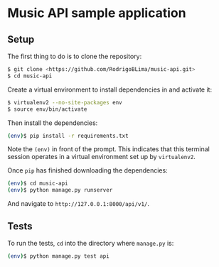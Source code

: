# Music API sample application

## Setup

The first thing to do is to clone the repository:

```sh
$ git clone <https://github.com/RodrigoBLima/music-api.git>
$ cd music-api
```

Create a virtual environment to install dependencies in and activate it:

```sh
$ virtualenv2 --no-site-packages env
$ source env/bin/activate
```

Then install the dependencies:

```sh
(env)$ pip install -r requirements.txt
```
Note the `(env)` in front of the prompt. This indicates that this terminal
session operates in a virtual environment set up by `virtualenv2`.

Once `pip` has finished downloading the dependencies:
```sh
(env)$ cd music-api
(env)$ python manage.py runserver
```
And navigate to `http://127.0.0.1:8000/api/v1/`.

## Tests

To run the tests, `cd` into the directory where `manage.py` is:
```sh
(env)$ python manage.py test api
```
